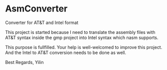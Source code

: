 # AsmConverter
Converter for AT&amp;T and Intel format

This project is started because I need to translate the assembly files with AT&T syntax
inside the gmp project into Intel syntax which nasm supports.

This purpose is fullfilled. 
Your help is well-welcomed to improve this project.
And the Intel to AT&T conversion needs to be done as well.

Best Regards,
Yilin
